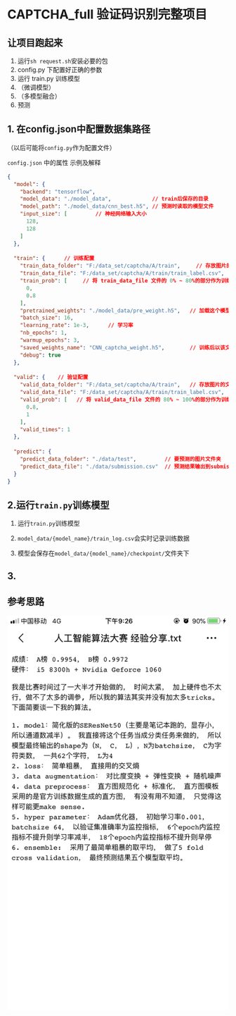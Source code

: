# CAPTCHA_full 验证码识别完整项目

## 让项目跑起来
1. 运行`sh request.sh`安装必要的包
2. config.py 下配置好正确的参数
3. 运行 train.py 训练模型
4. （微调模型）
5. （多模型融合）
6. 预测


## 1. 在config.json中配置数据集路径

（以后可能将`config.py`作为配置文件）

`config.json` 中的属性 示例及解释
```json
{
  "model": {
    "backend": "tensorflow",
    "model_data": "./model_data",             // train后保存的目录
    "model_path": "./model_data/cnn_best.h5", // 预测时读取的模型文件
    "input_size": [         // 神经网络输入大小
      128,
      128
    ]
  },
  
  "train": {      // 训练配置
    "train_data_folder": "F:/data_set/captcha/A/train",     // 存放图片的文件夹：通过与图片名拼接，形成完整路径
    "train_data_file": "F:/data_set/captcha/A/train/train_label.csv",   // 一个csv文件：存放<图片名， 正确标签>
    "train_prob": [     // 将 train_data_file 文件的 0% ~ 80%的部分作为训练集
      0,
      0.8
    ],
    "pretrained_weights": "./model_data/pre_weight.h5",   // 加载这个模型文件进行训练
    "batch_size": 16, 
    "learning_rate": 1e-3,      // 学习率
    "nb_epochs": 1,
    "warmup_epochs": 3,
    "saved_weights_name": "CNN_captcha_weight.h5",        // 训练后以该文件名保存
    "debug": true
  },
  
  "valid": {    // 验证配置
    "valid_data_folder": "F:/data_set/captcha/A/train",   // 存放图片的文件夹：通过与图片名拼接，形成完整路径
    "valid_data_file": "F:/data_set/captcha/A/train/train_label.csv",   // 一个csv文件：存放<图片名， 正确标签>
    "valid_prob": [   // 将 valid_data_file 文件的 80% ~ 100%的部分作为训练集
      0.8,
      1
    ],
    "valid_times": 1
  },
  
  "predict": {
    "predict_data_folder": "./data/test",         // 要预测的图片文件夹
    "predict_data_file": "./data/submission.csv"  // 预测结果输出到submission.csv文件中
  }
}
```

## 2.运行`train.py`训练模型
1. 运行`train.py`训练模型

2. `model_data/{model_name}/train_log.csv`会实时记录训练数据

3. 模型会保存在`model_data/{model_name}/checkpoint/`文件夹下

## 3.


## 参考思路
![](参考思路.jpg)